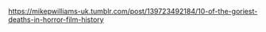 https://mikepwilliams-uk.tumblr.com/post/139723492184/10-of-the-goriest-deaths-in-horror-film-history
